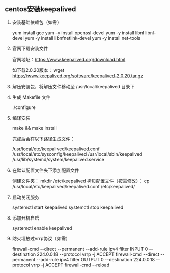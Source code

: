 ## centos安装keepalived

1. 安装基础依赖包（如需）

    yum install gcc
    yum -y install openssl-devel
    yum -y install libnl libnl-devel
    yum -y install libnfnetlink-devel
    yum -y install net-tools

2. 官网下载安装文件

    官网地址：https://www.keepalived.org/download.html

    如下载2.0.20版本：
    wget https://www.keepalived.org/software/keepalived-2.0.20.tar.gz

3. 解压安装包，将解压文件移动至 /usr/local/keepalived 目录下

4. 生成 Makefile 文件

    ./configure

5. 编译安装

    make && make install

    完成后会在以下路径生成文件：

    /usr/local/etc/keepalived/keepalived.conf
    /usr/local/etc/sysconfig/keepalived
    /usr/local/sbin/keepalived
    /usr/lib/systemd/system/keepalived.service 

6. 在默认配置文件夹下添加配置文件

    创建文件夹：
    mkdir /etc/keepalived
    拷贝配置文件（按需修改）：
    cp /usr/local/etc/keepalived/keepalived.conf /etc/keepalived/

7. 启动关闭服务

    systemctl start keepalived
    systemctl stop keepalived

8. 添加开机自启

    systemctl enable keepalived


9. 防火墙放过vrrp协议（如需）

    firewall-cmd --direct --permanent --add-rule ipv4 filter INPUT 0 --destination 224.0.0.18 --protocol vrrp -j ACCEPT
    firewall-cmd --direct --permanent --add-rule ipv4 filter OUTPUT 0 --destination 224.0.0.18 --protocol vrrp -j ACCEPT
    firewall-cmd --reload


## 
